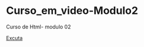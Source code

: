 # Curso_em_video-Modulo2
 Curso de Html- modulo 02

<a href="https://slva643.github.io/Curso_em_video-Modulo2/ex22desafil/android-site.html"><botton type="button">Excuta</bottun></a>

